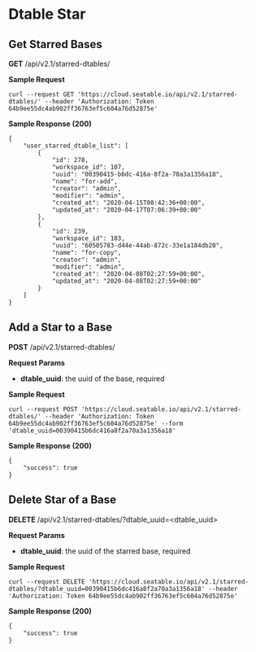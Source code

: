 # Dtable Star

## Get Starred Bases

**GET** /api/v2.1/starred-dtables/

**Sample Request**

```
curl --request GET 'https://cloud.seatable.io/api/v2.1/starred-dtables/' --header 'Authorization: Token 64b9ee55dc4ab902ff36763ef5c604a76d52875e'

```

**Sample Response (200)**

```
{
    "user_starred_dtable_list": [
        {
            "id": 278,
            "workspace_id": 107,
            "uuid": "00390415-b6dc-416a-8f2a-70a3a1356a18",
            "name": "for-add",
            "creator": "admin",
            "modifier": "admin",
            "created_at": "2020-04-15T08:42:36+00:00",
            "updated_at": "2020-04-17T07:06:39+00:00"
        },
        {
            "id": 239,
            "workspace_id": 103,
            "uuid": "60505783-d44e-44ab-872c-33e1a184db20",
            "name": "for-copy",
            "creator": "admin",
            "modifier": "admin",
            "created_at": "2020-04-08T02:27:59+00:00",
            "updated_at": "2020-04-08T02:27:59+00:00"
        }
    ]
}

```

## Add a Star to a Base

**POST** /api/v2.1/starred-dtables/

**Request Params**

* **dtable_uuid**: the uuid of the base, required

**Sample Request**

```
curl --request POST 'https://cloud.seatable.io/api/v2.1/starred-dtables/' --header 'Authorization: Token 64b9ee55dc4ab902ff36763ef5c604a76d52875e' --form 'dtable_uuid=00390415b6dc416a8f2a70a3a1356a18'

```

**Sample Response (200)**

```
{
    "success": true
}

```

## Delete Star of a Base

 **DELETE** /api/v2.1/starred-dtables/?dtable_uuid=\<dtable_uuid>

**Request Params**

* **dtable_uuid**: the uuid of the starred base, required

**Sample Request**

```
curl --request DELETE 'https://cloud.seatable.io/api/v2.1/starred-dtables/?dtable_uuid=00390415b6dc416a8f2a70a3a1356a18' --header 'Authorization: Token 64b9ee55dc4ab902ff36763ef5c604a76d52875e'

```

**Sample Response (200)**

```
{
    "success": true
}

```


